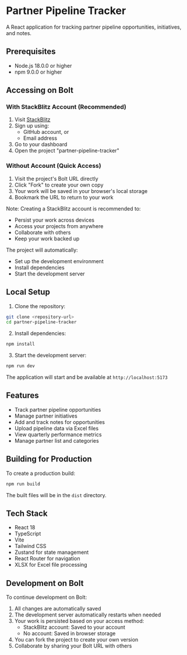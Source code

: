 # Partner Pipeline Tracker

A React application for tracking partner pipeline opportunities, initiatives, and notes.

## Prerequisites

- Node.js 18.0.0 or higher
- npm 9.0.0 or higher

## Accessing on Bolt

### With StackBlitz Account (Recommended)
1. Visit [StackBlitz](https://stackblitz.com)
2. Sign up using:
   - GitHub account, or
   - Email address
3. Go to your dashboard
4. Open the project "partner-pipeline-tracker"

### Without Account (Quick Access)
1. Visit the project's Bolt URL directly
2. Click "Fork" to create your own copy
3. Your work will be saved in your browser's local storage
4. Bookmark the URL to return to your work

Note: Creating a StackBlitz account is recommended to:
- Persist your work across devices
- Access your projects from anywhere
- Collaborate with others
- Keep your work backed up

The project will automatically:
- Set up the development environment
- Install dependencies
- Start the development server

## Local Setup

1. Clone the repository:
```bash
git clone <repository-url>
cd partner-pipeline-tracker
```

2. Install dependencies:
```bash
npm install
```

3. Start the development server:
```bash
npm run dev
```

The application will start and be available at `http://localhost:5173`

## Features

- Track partner pipeline opportunities
- Manage partner initiatives
- Add and track notes for opportunities
- Upload pipeline data via Excel files
- View quarterly performance metrics
- Manage partner list and categories

## Building for Production

To create a production build:

```bash
npm run build
```

The built files will be in the `dist` directory.

## Tech Stack

- React 18
- TypeScript
- Vite
- Tailwind CSS
- Zustand for state management
- React Router for navigation
- XLSX for Excel file processing

## Development on Bolt

To continue development on Bolt:

1. All changes are automatically saved
2. The development server automatically restarts when needed
3. Your work is persisted based on your access method:
   - StackBlitz account: Saved to your account
   - No account: Saved in browser storage
4. You can fork the project to create your own version
5. Collaborate by sharing your Bolt URL with others